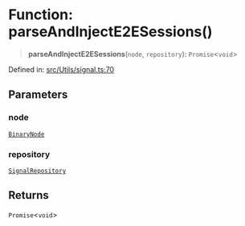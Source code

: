 # Function: parseAndInjectE2ESessions()

> **parseAndInjectE2ESessions**(`node`, `repository`): `Promise`\<`void`\>

Defined in: [src/Utils/signal.ts:70](https://github.com/Fokusdotid/Baileys/blob/039f28db78950e3bac7c407f144ea390dcdf207d/src/Utils/signal.ts#L70)

## Parameters

### node

[`BinaryNode`](../type-aliases/BinaryNode.md)

### repository

[`SignalRepository`](../type-aliases/SignalRepository.md)

## Returns

`Promise`\<`void`\>
